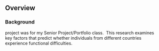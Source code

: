 ## Overview
### Background

project was for my Senior Project/Portfolio class. ​ This research examines key factors that predict whether individuals from different countries experience functional difficulties.
